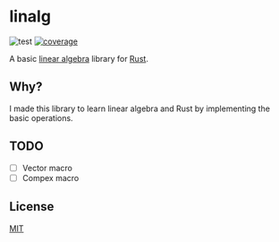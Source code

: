 # linalg

![test](https://github.com/stevenferrer/linalg/actions/workflows/ci.yml/badge.svg)
[![coverage](https://coveralls.io/repos/github/stevenferrer/linalg/badge.svg?branch=main)](https://coveralls.io/github/stevenferrer/linalg?branch=main)

A basic [linear algebra](https://en.wikipedia.org/wiki/Linear_algebra) library for [Rust](https://www.rust-lang.org/).

## Why?

I made this library to learn linear algebra and Rust by implementing the basic operations.

## TODO

- [ ] Vector macro
- [ ] Compex macro

## License

[MIT](LICENSE)
